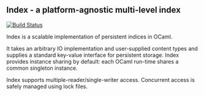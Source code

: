 ## Index - a platform-agnostic multi-level index
[![Build Status](https://travis-ci.org/mirage/index.svg?branch=master)](https://travis-ci.org/mirage/index)

Index is a scalable implementation of persistent indices in OCaml.

It takes an arbitrary IO implementation and user-supplied content types 
and supplies a standard key-value interface for persistent storage. 
Index provides instance sharing by default: 
each OCaml run-time shares a common singleton instance.

Index supports multiple-reader/single-writer access.
Concurrent access is safely managed using lock files.
